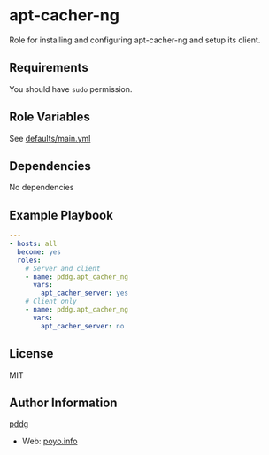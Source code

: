 apt-cacher-ng
=========

Role for installing and configuring apt-cacher-ng and setup its client.

Requirements
------------

You should have `sudo` permission. 

Role Variables
--------------

See [defaults/main.yml](./defaults/main.yml)

Dependencies
------------

No dependencies

Example Playbook
----------------

```yaml
---
- hosts: all
  become: yes
  roles:
    # Server and client
    - name: pddg.apt_cacher_ng
      vars:
        apt_cacher_server: yes
    # Client only
    - name: pddg.apt_cacher_ng
      vars:
        apt_cacher_server: no
```

License
-------

MIT

Author Information
------------------

[pddg](https://github.com/pddg/)
  - Web: [poyo.info](https://www.poyo.info/)

